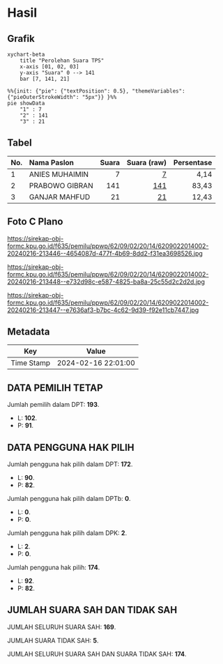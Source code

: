 # Hasil

## Grafik

```mermaid
xychart-beta
    title "Perolehan Suara TPS"
    x-axis [01, 02, 03]
    y-axis "Suara" 0 --> 141
    bar [7, 141, 21]
```

```mermaid
%%{init: {"pie": {"textPosition": 0.5}, "themeVariables": {"pieOuterStrokeWidth": "5px"}} }%%
pie showData
    "1" : 7
    "2" : 141
    "3" : 21
```

## Tabel

| No. | Nama Paslon    | Suara | Suara (raw) | Persentase |
|:--- |:-------------- | -----:| -----------:| ----------:|
| 1   | ANIES MUHAIMIN | 7     | [7][p-1]    | 4,14       |
| 2   | PRABOWO GIBRAN | 141   | [141][p-2]  | 83,43      |
| 3   | GANJAR MAHFUD  | 21    | [21][p-3]   | 12,43      |


[p-1]: https://github.com/gigit-pemilu/pemilu-2024-62-kalimantan-tengah/blob/main/pilpres/hitung-suara/sub/62-kalimantan-tengah/sub/09-lamandau/sub/02-delang/sub/2014-kubung/sub/002-tps/sub/paslon-1.txt
[p-2]: https://github.com/gigit-pemilu/pemilu-2024-62-kalimantan-tengah/blob/main/pilpres/hitung-suara/sub/62-kalimantan-tengah/sub/09-lamandau/sub/02-delang/sub/2014-kubung/sub/002-tps/sub/paslon-2.txt
[p-3]: https://github.com/gigit-pemilu/pemilu-2024-62-kalimantan-tengah/blob/main/pilpres/hitung-suara/sub/62-kalimantan-tengah/sub/09-lamandau/sub/02-delang/sub/2014-kubung/sub/002-tps/sub/paslon-3.txt

## Foto C Plano

https://sirekap-obj-formc.kpu.go.id/f635/pemilu/ppwp/62/09/02/20/14/6209022014002-20240216-213446--4654087d-477f-4b69-8dd2-f31ea3698526.jpg

https://sirekap-obj-formc.kpu.go.id/f635/pemilu/ppwp/62/09/02/20/14/6209022014002-20240216-213448--e732d98c-e587-4825-ba8a-25c55d2c2d2d.jpg

https://sirekap-obj-formc.kpu.go.id/f635/pemilu/ppwp/62/09/02/20/14/6209022014002-20240216-213447--e7636af3-b7bc-4c62-9d39-f92e11cb7447.jpg


## Metadata

| Key        | Value               |
| ---------- | ------------------- |
| Time Stamp | 2024-02-16 22:01:00 |


## DATA PEMILIH TETAP

Jumlah pemilih dalam DPT: **193**.
 * L: **102**.
 * P: **91**.

## DATA PENGGUNA HAK PILIH

Jumlah pengguna hak pilih dalam DPT: **172**.
 * L: **90**.
 * P: **82**.

Jumlah pengguna hak pilih dalam DPTb: **0**.
 * L: **0**.
 * P: **0**.

Jumlah pengguna hak pilih dalam DPK: **2**.
 * L: **2**.
 * P: **0**.

Jumlah pengguna hak pilih: **174**.
 * L: **92**.
 * P: **82**.

## JUMLAH SUARA SAH DAN TIDAK SAH

JUMLAH SELURUH SUARA SAH: **169**.

JUMLAH SUARA TIDAK SAH: **5**.

JUMLAH SELURUH SUARA SAH DAN SUARA TIDAK SAH: **174**.


